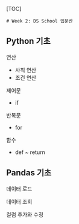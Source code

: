 [TOC]

	# Week 2: DS School 입문반

## Python 기초

연산

 - 사칙 연산
 - 조건 연산

제어문

- if

반복문

- for

함수

- def ~ return

## Pandas 기초

데이터 로드

데이터 조회

컬럼 추가와 수정



